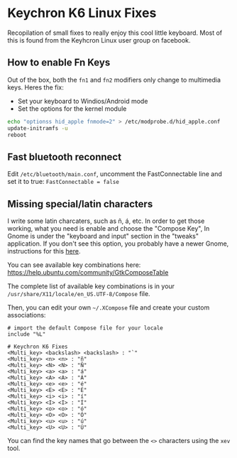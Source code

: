 # Keychron K6 Linux Fixes

Recopilation of small fixes to really enjoy this cool little keyboard. Most of this is found from the Keyhcron Linux user group on facebook.

## How to enable Fn Keys

Out of the box, both the `fn1` and `fn2` modifiers only change to multimedia keys. Heres the fix:

- Set your keyboard to Windios/Android mode
- Set the options for the kernel module
```sh
echo "optionss hid_apple fnmode=2" > /etc/modprobe.d/hid_apple.conf
update-initramfs -u
reboot
```

## Fast bluetooth reconnect

Edit `/etc/bluetooth/main.conf`, uncomment the FastConnectable line and set it to true:
`FastConnectable = false`

## Missing special/latin characters

I write some latin charcaters, such as ñ, á, etc. In order to get those working, what you need is enable and choose the "Compose Key", In Gnome is under the "keyboard and input" section in the "tweaks" application. If you don't see this option, you probably have a newer Gnome, instructions for this [here](https://help.gnome.org/admin/system-admin-guide/stable/keyboard-compose-key.html.en).

You can see available key combinations here: https://help.ubuntu.com/community/GtkComposeTable

The complete list of available key combinations is in your  `/usr/share/X11/locale/en_US.UTF-8/Compose` file.

Then, you can edit your own `~/.XCompose` file and create your custom associations:
```
# import the default Compose file for your locale
include "%L"

# Keychron K6 Fixes
<Multi_key> <backslash> <backslash> : "`"
<Multi_key> <n> <n> : "ñ"
<Multi_key> <N> <N> : "Ñ"
<Multi_key> <a> <a> : "á"
<Multi_key> <A> <A> : "Á"
<Multi_key> <e> <e> : "é"
<Multi_key> <E> <E> : "É"
<Multi_key> <i> <i> : "í"
<Multi_key> <I> <I> : "Í"
<Multi_key> <o> <o> : "ó"
<Multi_key> <O> <O> : "Ó"
<Multi_key> <u> <u> : "ú"
<Multi_key> <U> <U> : "Ú"
```
You can find the key names that go between the `<>` characters using the `xev` tool.


